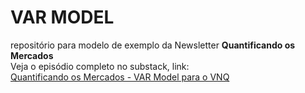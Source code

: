 # VAR MODEL
repositório para modelo de exemplo da Newsletter **Quantificando os Mercados** <br>
Veja o episódio completo no substack, link: <br>
[Quantificando os Mercados - VAR Model para o VNQ](https://caiomferreira.substack.com/p/analisando-o-setor-imobiliario-com)
